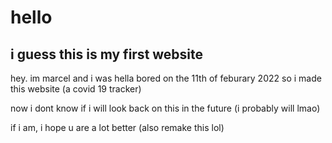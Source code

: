 # hello
## i guess this is my first website
hey. im marcel and i was hella bored on the 11th of feburary 2022 so i made this website (a covid 19 tracker)

now i dont know if i will look back on this in the future (i probably will lmao)

if i am, i hope u are a lot better (also remake this lol)